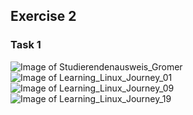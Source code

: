 ## Exercise 2 

### Task 1
![Image of Studierendenausweis_Gromer](https://github.com/dis-data-modeling-2020/dis08-assignment-1-Git-Romer/blob/master/Assignment_1/Pictures/Studierendenausweis_Gromer.jpg)
![Image of Learning_Linux_Journey_01](https://github.com/dis-data-modeling-2020/dis08-assignment-1-Git-Romer/blob/master/Assignment_1/Pictures/Learning_Linux_Journey_01.png)
![Image of Learning_Linux_Journey_09](https://github.com/dis-data-modeling-2020/dis08-assignment-1-Git-Romer/blob/master/Assignment_1/Pictures/Learning_Linux_Journey_09.png)
![Image of Learning_Linux_Journey_19](https://github.com/dis-data-modeling-2020/dis08-assignment-1-Git-Romer/blob/master/Assignment_1/Pictures/Learning_Linux_Journey_19.png)

